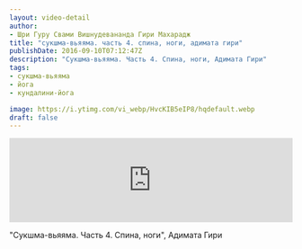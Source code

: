 ```yaml
---
layout: video-detail
author:
- Шри Гуру Свами Вишнудевананда Гири Махарадж
title: "сукшма-вьяяма. часть 4. спина, ноги, адимата гири"
publishDate: 2016-09-10T07:12:47Z
description: "Сукшма-вьяяма. Часть 4. Спина, ноги, Адимата Гири"
tags: 
- сукшма-вьяяма
- йога
- кундалини-йога

image: https://i.ytimg.com/vi_webp/HvcKIB5eIP8/hqdefault.webp
draft: false
---
```


<iframe width="100%" src="https://www.youtube.com/embed/HvcKIB5eIP8" frameborder="0" allowfullscreen=""></iframe> 

 "Сукшма-вьяяма. Часть 4\. Спина, ноги", Адимата Гири

  

 